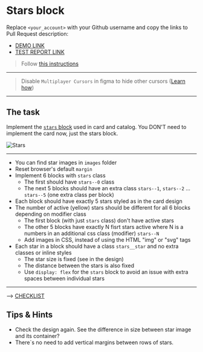 # Stars block
Replace `<your_account>` with your Github username and copy the links to Pull Request description:
- [DEMO LINK](https://MaksimusCRS.github.io/layout_stars/)
- [TEST REPORT LINK](https://MaksimusCRS.github.io/layout_stars/report/html_report/)

> Follow [this instructions](https://github.com/mate-academy/layout_task-guideline#how-to-solve-the-layout-tasks-on-github)
___

> Disable `Multiplayer Cursors` in figma to hide other cursors ([Learn how](https://mate-academy.github.io/layout_task-guideline/figma.html#multiplayer-cursors))
___

## The task
Implement the [`stars` block](https://www.figma.com/file/EIBkG1dy1jnK88YPO34Qir/Moyo-Catalog-updated) used in card and catalog.
You DON'T need to implement the card now, just the stars block.

![Stars](./reference/stars.png)
___
- You can find star images in `images` folder
- Reset browser's default `margin`
- Implement 6 blocks with `stars` class
  - The first should have `stars--0` class
  - The next 5 blocks should have an extra class `stars--1`, `stars--2` ... `stars--5` (one extra class per block)
- Each block should have exactly 5 stars styled as in the card design
- The number of active (yellow) stars should be different for all 6 blocks depending on modifier class
  - The first block (with just `stars` class) don't have active stars
  - The other 5 blocks have exactly N fisrt stars active where N is a numbers in an additional css class (modifier) `stars--N`
  - Add images in CSS, instead of using the HTML "img" or "svg" tags
- Each star in a block should have a class `stars__star` and no extra classes or inline styles
  - The star size is fixed (see in the design)
  - The distance between the stars is also fixed
  - Use `display: flex` for the `stars` block to avoid an issue with extra spaces between individual stars
---
--> [CHECKLIST](https://github.com/mate-academy/layout_stars/blob/master/checklist.md)

## Tips & Hints
- Check the design again. See the difference in size between star image and its
container?
- There`s no need to add vertical margins between rows of stars.
